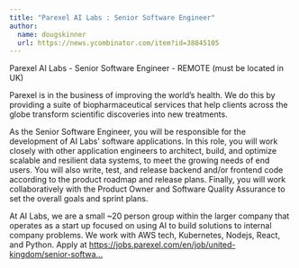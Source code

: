 ```yaml
---
title: "Parexel AI Labs : Senior Software Engineer"
author:
  name: dougskinner
  url: https://news.ycombinator.com/item?id=38845105
---
```

Parexel AI Labs - Senior Software Engineer - REMOTE (must be located in UK)

Parexel is in the business of improving the world’s health. We do this by providing a suite of biopharmaceutical services that help clients across the globe transform scientific discoveries into new treatments.

As the Senior Software Engineer, you will be responsible for the development of AI Labs’ software applications. In this role, you will work closely with other application engineers to architect, build, and optimize scalable and resilient data systems, to meet the growing needs of end users. You will also write, test, and release backend and&#x2F;or frontend code according to the product roadmap and release plans. Finally, you will work collaboratively with the Product Owner and Software Quality Assurance to set the overall goals and sprint plans.

At AI Labs, we are a small ~20 person group within the larger company that operates as a start up focused on using AI to build solutions to internal company problems. We work with AWS tech, Kubernetes, Nodejs, React, and Python. Apply at <a href="https:&#x2F;&#x2F;jobs.parexel.com&#x2F;en&#x2F;job&#x2F;united-kingdom&#x2F;senior-software-engineer&#x2F;877&#x2F;56502810960" rel="nofollow">https:&#x2F;&#x2F;jobs.parexel.com&#x2F;en&#x2F;job&#x2F;united-kingdom&#x2F;senior-softwa...</a>

